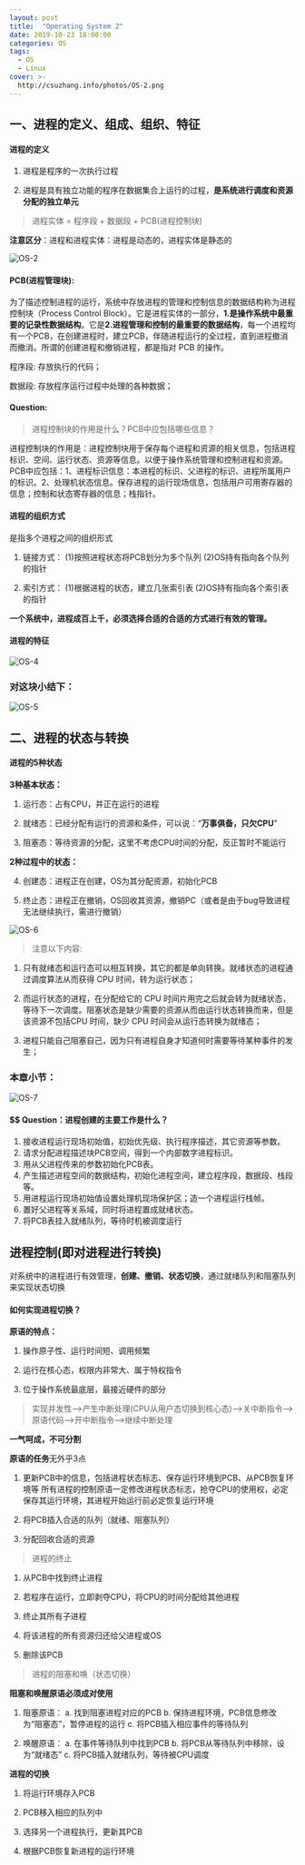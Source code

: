 ```yaml
---
layout: post
title:  "Operating System 2"
date: 2019-10-23 18:00:00
categories: OS
tags: 
  - OS 
  - Linux
cover: >-
  http://csuzhang.info/photos/OS-2.png
---
```



## 一、进程的定义、组成、组织、特征

#### 进程的定义

1. 进程是程序的一次执行过程

2. 进程是具有独立功能的程序在数据集合上运行的过程，**是系统进行调度和资源分配的独立单元**

> 进程实体 = 程序段 + 数据段 + PCB(进程控制块)

**注意区分**：进程和进程实体：进程是动态的，进程实体是静态的

![OS-2](https://github.com/hanyuancheung/hanyuancheung.github.io/blob/main/source/photos/OS-2.png)







#### PCB(进程管理块):

为了描述控制进程的运行，系统中存放进程的管理和控制信息的数据结构称为进程控制块（Process Control Block）。它是进程实体的一部分，**1.是操作系统中最重要的记录性数据结构**。它是**2.进程管理和控制的最重要的数据结构**，每一个进程均有一个PCB，在创建进程时，建立PCB，伴随进程运行的全过程，直到进程撤消而撤消。所谓的创建进程和撤销进程，都是指对 PCB 的操作。

程序段: 存放执行的代码；

数据段: 存放程序运行过程中处理的各种数据；

#### Question: 

> 进程控制块的作用是什么？PCB中应包括哪些信息？

进程控制块的作用是：进程控制块用于保存每个进程和资源的相关信息，包括进程标识、空间、运行状态、资源等信息。以便于操作系统管理和控制进程和资源。
PCB中应包括：1、进程标识信息：本进程的标识、父进程的标识、进程所属用户的标识。2、处理机状态信息。保存进程的运行现场信息，包括用户可用寄存器的信息；控制和状态寄存器的信息；栈指针。

#### 进程的组织方式

是指多个进程之间的组织形式

1. 链接方式：
(1)按照进程状态将PCB划分为多个队列
(2)OS持有指向各个队列的指针

2. 索引方式：
(1)根据进程的状态，建立几张索引表
(2)OS持有指向各个索引表的指针

**一个系统中，进程成百上千，必须选择合适的合适的方式进行有效的管理。**

#### 进程的特征

![OS-4](https://github.com/hanyuancheung/hanyuancheung.github.io/blob/main/source/photos/OS-4.png)

### 对这块小结下：

![OS-5](https://github.com/hanyuancheung/hanyuancheung.github.io/blob/main/source/photos/OS-5.png)

## 二、进程的状态与转换

#### 进程的5种状态

**3种基本状态：**

1. 运行态：占有CPU，并正在运行的进程

2. 就绪态：已经分配有运行的资源和条件，可以说：“**万事俱备，只欠CPU**”

3. 阻塞态：等待资源的分配，这里不考虑CPU时间的分配，反正暂时不能运行

**2种过程中的状态：**

4. 创建态：进程正在创建，OS为其分配资源，初始化PCB

5. 终止态：进程正在撤销，OS回收其资源，撤销PC（或者是由于bug导致进程无法继续执行，需进行撤销）

![OS-6](https://github.com/hanyuancheung/hanyuancheung.github.io/blob/main/source/photos/OS-6.png)

> 注意以下内容:

1. 只有就绪态和运行态可以相互转换，其它的都是单向转换。就绪状态的进程通过调度算法从而获得 CPU 时间，转为运行状态；

2. 而运行状态的进程，在分配给它的 CPU 时间片用完之后就会转为就绪状态，等待下一次调度。阻塞状态是缺少需要的资源从而由运行状态转换而来，但是该资源不包括CPU 时间，缺少 CPU 时间会从运行态转换为就绪态；

3. 进程只能自己阻塞自己，因为只有进程自身才知道何时需要等待某种事件的发生；

### 本章小节：

![OS-7](https://github.com/hanyuancheung/hanyuancheung.github.io/blob/main/source/photos/OS-7.png)

#### $$ Question：进程创建的主要工作是什么？

1. 接收进程运行现场初始值，初始优先级、执行程序描述，其它资源等参数。
2. 请求分配进程描述块PCB空间，得到一个内部数字进程标识。 
3. 用从父进程传来的参数初始化PCB表。
4. 产生描述进程空间的数据结构，初始化进程空间，建立程序段，数据段、栈段等。
5. 用进程运行现场初始值设置处理机现场保护区；造一个进程运行栈帧。
6. 置好父进程等关系域，同时将进程置成就绪状态。 
7. 将PCB表挂入就绪队列，等待时机被调度运行

## 进程控制(即对进程进行转换)

对系统中的进程进行有效管理，**创建、撤销、状态切换**，通过就绪队列和阻塞队列来实现状态切换

#### 如何实现进程切换？

**原语的特点：**

1. 操作原子性、运行时间短、调用频繁

2. 运行在核心态，权限内非常大、属于特权指令

3. 位于操作系统最底层，最接近硬件的部分

> 实现并发性-->产生中断处理(CPU从用户态切换到核心态)-->关中断指令-->原语代码-->开中断指令-->继续中断处理

**一气呵成，不可分割**

**原语的任务**无外乎3点

1. 更新PCB中的信息，包括进程状态标志、保存运行环境到PCB、从PCB恢复环境等
所有进程的控制原语一定修改进程状态标志，抢夺CPU的使用权，必定保存其运行环境，其进程开始运行前必定恢复运行环境

2. 将PCB插入合适的队列（就绪、阻塞队列）

3. 分配回收合适的资源

> 进程的终止

1. 从PCB中找到终止进程

2. 若程序在运行，立即剥夺CPU，将CPU的时间分配给其他进程

3. 终止其所有子进程

4. 将该进程的所有资源归还给父进程或OS

5. 删除该PCB

> 进程的阻塞和唤（状态切换）

**阻塞和唤醒原语必须成对使用**

1. 阻塞原语：
a. 找到阻塞进程对应的PCB
b. 保持进程环境，PCB信息修改为“阻塞态”，暂停进程的运行
c. 将PCB插入相应事件的等待队列

2. 唤醒原语：
a. 在事件等待队列中找到PCB
b. 将PCB从等待队列中移除，设为“就绪态”
c. 将PCB插入就绪队列，等待被CPU调度

**进程的切换**

1. 将运行环境存入PCB

2. PCB移入相应的队列中

3. 选择另一个进程执行，更新其PCB

4. 根据PCB恢复新进程的运行环境


